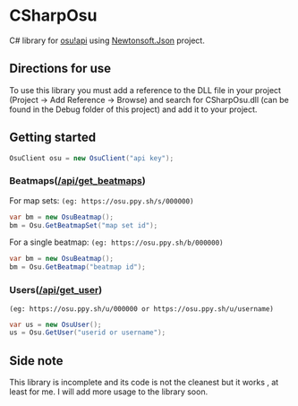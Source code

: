 # CSharpOsu
C# library for [osu!api](https://github.com/ppy/osu-api/wiki)
using [Newtonsoft.Json](https://github.com/JamesNK/Newtonsoft.Json)
project.

## Directions for use
To use this library you must add a reference to the DLL file in your project (Project -> Add Reference -> Browse) and search for CSharpOsu.dll (can be found in the Debug folder of this project) and add it to your project.

## Getting started
```c#
OsuClient osu = new OsuClient("api key");
```

### Beatmaps([/api/get_beatmaps](https://github.com/ppy/osu-api/wiki#apiget_beatmaps))
For map sets: `(eg: https://osu.ppy.sh/s/000000)`
``` c#
var bm = new OsuBeatmap();
bm = Osu.GetBeatmapSet("map set id");
```
For a single beatmap: `(eg: https://osu.ppy.sh/b/000000)`
``` c#
var bm = new OsuBeatmap();
bm = Osu.GetBeatmap("beatmap id");
```

### Users([/api/get_user](https://github.com/ppy/osu-api/wiki#apiget_user))
`(eg: https://osu.ppy.sh/u/000000 or https://osu.ppy.sh/u/username)`
```c#
var us = new OsuUser();
us = Osu.GetUser("userid or username");
```

## Side note
This library is incomplete and its code is not the cleanest but it works ,
at least for me. I will add more usage to the library soon.
